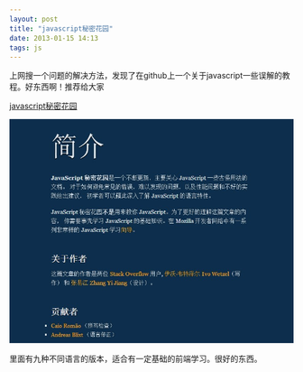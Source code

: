 ```yaml
---
layout: post
title: "javascript秘密花园"
date: 2013-01-15 14:13
tags: js
---
```

   上网搜一个问题的解决方法，发现了在github上一个关于javascript一些误解的教程。好东西啊！推荐给大家
   
   <!-- more -->
   
   <a href="http://bonsaiden.github.com/JavaScript-Garden/zh/" target="_blank">javascript秘密花园</a>
   
   ![Crepe](/images/blog/secret.jpg)
   
   里面有<span class="stress">九种不同语言</span>的版本，适合有一定基础的前端学习。很好的东西。